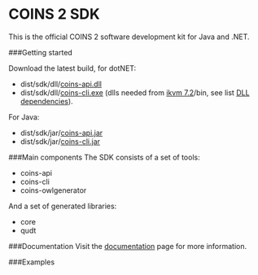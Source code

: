 # COINS 2 SDK
This is the official COINS 2 software development kit for Java and .NET.

###Getting started

Download the latest build, for dotNET:
* dist/sdk/dll/[coins-api.dll](/dist/sdk/dll/coins-api.dll?raw=true)
* dist/sdk/dll/[coins-cli.exe](/dist/sdk/dll/coins-cli.exe?raw=true) (dlls needed from [ikvm 7.2](https://sourceforge.net/projects/ikvm/files/ikvm/7.2.4630.5/ikvmbin-7.2.4630.5.zip)/bin, see list [DLL dependencies](https://github.com/sysunite/coins-2-sdk/wiki/DLL-dependencies)). 

For Java:
* dist/sdk/jar/[coins-api.jar](/dist/sdk/jar/coins-api.jar?raw=true)
* dist/sdk/jar/[coins-cli.jar](/dist/sdk/jar/coins-cli.jar?raw=true)

###Main components
The SDK consists of a set of tools:
* coins-api
* coins-cli
* coins-owlgenerator

And a set of generated libraries:
* core
* qudt


###Documentation
Visit the [documentation](https://github.com/sysunite/coins-2-sdk/wiki) page for more information.
 

###Examples
```java
```
